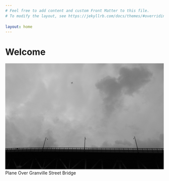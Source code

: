 ```yaml
---
# Feel free to add content and custom Front Matter to this file.
# To modify the layout, see https://jekyllrb.com/docs/themes/#overriding-theme-defaults

layout: home
---
```

# Welcome

[![Plane in cloud filled sky flying over Granville Bridge](/assets/photos/plane_bridge.jpg)](/2020/06/13/granville-island-with-leica-cl.html)
Plane Over Granville Street Bridge


